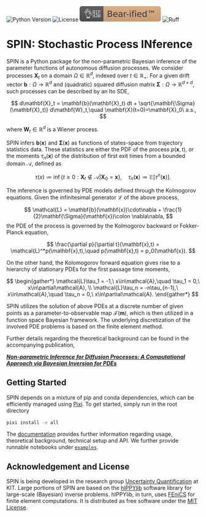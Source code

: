 ![Python Version](https://img.shields.io/python/required-version-toml?tomlFilePath=https%3A%2F%2Fraw.githubusercontent.com%2FUQatKIT%2FSPIN%2Fmain%2Fpyproject.toml)
![License](https://img.shields.io/github/license/UQatKIT/SPIN)
![Beartype](https://github.com/beartype/beartype-assets/raw/main/badge/bear-ified.svg)
![Ruff](https://img.shields.io/endpoint?url=https://raw.githubusercontent.com/astral-sh/ruff/main/assets/badge/v2.json)

# SPIN: Stochastic Process INference

SPIN is a Python package for the non-parametric Bayesian inference of the parameter functions of autonomous diffusion processes. We consider processes $\mathbf{X}_t$ on a domain $\Omega\in\mathbb{R}^d$, indexed over $t\in\mathbb{R}_+$. For a given drift vector $\mathbf{b}: \Omega\to\mathbb{R}^d$ and (quadratic) squared diffusion matrix $\mathbf{\Sigma}:\Omega\to\mathbb{R}^{d\times d}$, such processes can be described by an Ito SDE,

$$
    d\mathbf{X}_t = \mathbf{b}(\mathbf{X}_t) dt + \sqrt{\mathbf{\Sigma}(\mathbf{X}_t)} d\mathbf{W}_t,\quad \mathbf{X}(t=0)=\mathbf{X}_0\ a.s.,
$$

where $\mathbf{W}_t\in\mathbb{R}^d$ is a Wiener process.

SPIN infers $\mathbf{b}(\mathbf{x})$ and $\mathbf{\Sigma}(\mathbf{x})$ as functions of states-space from trajectory statistics data. These statistics are either the PDF of the process $p(\mathbf{x},t)$, or the moments $\tau_n(\mathbf{x})$ of the distribution of first exit times from a bounded domain $\mathcal{A}$, defined as

$$
    \tau(x) \coloneqq\inf\{t\geq 0: \mathbf{X}_t\notin\mathcal{A}|\mathbf{X}_0=\mathbf{x}\},\quad \tau_n(\mathbf{x}) \coloneqq \mathbb{E}[\tau^n(\mathbf{x})].
$$

The inference is governed by PDE models defined through the Kolmogorov equations. Given the infinitesimal generator $\mathcal{L}$ of the above process,

$$
    \mathcal{L} = \mathbf{b}(\mathbf{x})\cdot\nabla + \frac{1}{2}\mathbf{\Sigma}(\mathbf{x})\colon \nabla\nabla,
$$
the PDE of the process is governed by the Kolmogorov backward or Fokker-Planck equation,

$$
    \frac{\partial p}{\partial t}(\mathbf{x},t) = \mathcal{L}^*p(\mathbf{x},t),\quad p(\mathbf{x},t) = p_0(\mathbf{x}).
$$

On the other hand, the Kolomogorov forward equation gives rise to a hierarchy of stationary PDEs for the first passage time moments,

$$
\begin{gather*}
    \mathcal{L}\tau_1 = -1,\ x\in\mathcal{A},\quad \tau_1 = 0,\ x\in\partial\mathcal{A}, \\
    \mathcal{L}\tau_n = -n\tau_{n-1},\ x\in\mathcal{A},\quad \tau_n = 0,\ x\in\partial\mathcal{A}.
\end{gather*}
$$

SPIN utilizes the solution of above PDEs at a discrete number of given points as a parameter-to-observable map $\mathcal{F}(\mathbf{m})$, which is then utilized in a function space Bayesian framework. The underlying discretization of the involved PDE problems is based on the finite element method.

Further details regarding the theoretical background can be found in the accompanying publication,

***[Non-parametric Inference for Diffusion Processes:
A Computational Approach via Bayesian Inversion
for PDEs](https://arxiv.org/abs/2411.02324)***

## Getting Started

SPIN depends on a mixture of pip and conda dependencies, which can be efficiently managed using [Pixi](https://pixi.sh/latest/). To get started, simply run in the root directory

```bash
pixi install -e all
```

The [documentation](https://uqatkit.github.io/SPIN/) provides further information regarding usage, theoretical background, technical setup and API. We further provide runnable notebooks under [`examples`](https://github.com/UQatKIT/SPIN/tree/main/examples).

## Acknowledgement and License

SPIN is being developed in the research group [Uncertainty Quantification](https://www.scc.kit.edu/forschung/uq.php) at KIT.
Large portions of SPIN are based on the [hIPPYlib](https://dl.acm.org/doi/10.1145/3428447) software library for large-scale (Bayesian) inverse problems. hIPPYlib, in turn, uses [FEniCS](https://fenicsproject.org/) for finite element computations.
It is distributed as free software under the [MIT License](https://choosealicense.com/licenses/mit/).
